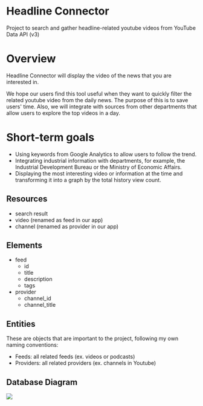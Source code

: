 # Headline Connector

Project to search and gather headline-related youtube videos from YouTube Data API (v3)

# Overview

Headline Connector will display the video of the news that you are interested in. 

We hope our users find this tool useful when they want to quickly filter the related youtube video from the daily news. The purpose of this is to save users' time. Also, we will integrate with sources from other departments that allow users to explore the top videos in a day.

# Short-term goals

- Using keywords from Google Analytics to allow users to follow the trend.
- Integrating industrial information with departments, for example, the Industrial Development Bureau or the Ministry of Economic Affairs.
- Displaying the most interesting video or information at the time and transforming it into a graph by the total history view count.

## Resources

- search result
- video (renamed as feed in our app)
- channel (renamed as provider in our app)

## Elements

- feed
  - id
  - title
  - description
  - tags
- provider
  - channel_id
  - channel_title

## Entities

These are objects that are important to the project, following my own naming conventions:

- Feeds: all related feeds (ex. videos or podcasts)
- Providers: all related providers (ex. channels in Youtube)

## Database Diagram
![](https://i.imgur.com/tZuxiIJ.png)

